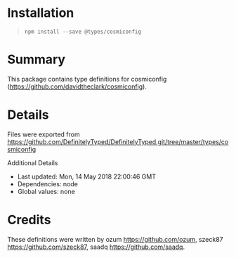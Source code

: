 # Installation
> `npm install --save @types/cosmiconfig`

# Summary
This package contains type definitions for cosmiconfig (https://github.com/davidtheclark/cosmiconfig).

# Details
Files were exported from https://github.com/DefinitelyTyped/DefinitelyTyped.git/tree/master/types/cosmiconfig

Additional Details
 * Last updated: Mon, 14 May 2018 22:00:46 GMT
 * Dependencies: node
 * Global values: none

# Credits
These definitions were written by ozum <https://github.com/ozum>, szeck87 <https://github.com/szeck87>, saadq <https://github.com/saadq>.
